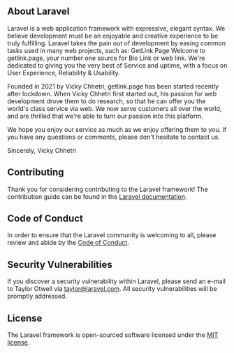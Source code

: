 ## About Laravel

Laravel is a web application framework with expressive, elegant syntax. We believe development must be an enjoyable and creative experience to be truly fulfilling. Laravel takes the pain out of development by easing common tasks used in many web projects, such as:
GetLink.Page
Welcome to getlink.page, your number one source for Bio Link or web link. We're dedicated to giving you the very best of Service and uptime, with a focus on User Experience, Reliability & Usability.

Founded in 2021 by Vicky Chhetri, getlink.page has been started recently after lockdown. When Vicky Chhetri first started out, his passion for web development drove them to do research, so that he can offer you the world's class service via web. We now serve customers all over the world, and are thrilled that we're able to turn our passion into this platform.

We hope you enjoy our service as much as we enjoy offering them to you. If you have any questions or comments, please don't hesitate to contact us.

Sincerely,
Vicky Chhetri

## Contributing

Thank you for considering contributing to the Laravel framework! The contribution guide can be found in the [Laravel documentation](https://laravel.com/docs/contributions).

## Code of Conduct

In order to ensure that the Laravel community is welcoming to all, please review and abide by the [Code of Conduct](https://laravel.com/docs/contributions#code-of-conduct).

## Security Vulnerabilities

If you discover a security vulnerability within Laravel, please send an e-mail to Taylor Otwell via [taylor@laravel.com](mailto:taylor@laravel.com). All security vulnerabilities will be promptly addressed.

## License

The Laravel framework is open-sourced software licensed under the [MIT license](https://opensource.org/licenses/MIT).
